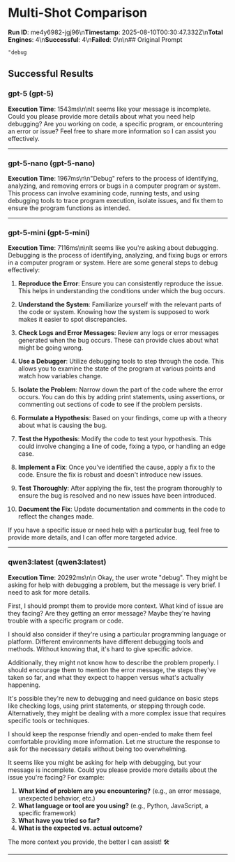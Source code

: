 # Multi-Shot Comparison

**Run ID**: me4y6982-jgj96\n**Timestamp**: 2025-08-10T00:30:47.332Z\n**Total Engines**: 4\n**Successful**: 4\n**Failed**: 0\n\n## Original Prompt
```
"debug
```

## Successful Results

### gpt-5 (gpt-5)
**Execution Time**: 1543ms\n\nIt seems like your message is incomplete. Could you please provide more details about what you need help debugging? Are you working on code, a specific program, or encountering an error or issue? Feel free to share more information so I can assist you effectively.

---

### gpt-5-nano (gpt-5-nano)
**Execution Time**: 1967ms\n\n"Debug" refers to the process of identifying, analyzing, and removing errors or bugs in a computer program or system. This process can involve examining code, running tests, and using debugging tools to trace program execution, isolate issues, and fix them to ensure the program functions as intended.

---

### gpt-5-mini (gpt-5-mini)
**Execution Time**: 7116ms\n\nIt seems like you're asking about debugging. Debugging is the process of identifying, analyzing, and fixing bugs or errors in a computer program or system. Here are some general steps to debug effectively:

1. **Reproduce the Error**: Ensure you can consistently reproduce the issue. This helps in understanding the conditions under which the bug occurs.

2. **Understand the System**: Familiarize yourself with the relevant parts of the code or system. Knowing how the system is supposed to work makes it easier to spot discrepancies.

3. **Check Logs and Error Messages**: Review any logs or error messages generated when the bug occurs. These can provide clues about what might be going wrong.

4. **Use a Debugger**: Utilize debugging tools to step through the code. This allows you to examine the state of the program at various points and watch how variables change.

5. **Isolate the Problem**: Narrow down the part of the code where the error occurs. You can do this by adding print statements, using assertions, or commenting out sections of code to see if the problem persists.

6. **Formulate a Hypothesis**: Based on your findings, come up with a theory about what is causing the bug.

7. **Test the Hypothesis**: Modify the code to test your hypothesis. This could involve changing a line of code, fixing a typo, or handling an edge case.

8. **Implement a Fix**: Once you've identified the cause, apply a fix to the code. Ensure the fix is robust and doesn't introduce new issues.

9. **Test Thoroughly**: After applying the fix, test the program thoroughly to ensure the bug is resolved and no new issues have been introduced.

10. **Document the Fix**: Update documentation and comments in the code to reflect the changes made.

If you have a specific issue or need help with a particular bug, feel free to provide more details, and I can offer more targeted advice.

---

### qwen3:latest (qwen3:latest)
**Execution Time**: 20292ms\n\n<think>
Okay, the user wrote "debug". They might be asking for help with debugging a problem, but the message is very brief. I need to ask for more details.

First, I should prompt them to provide more context. What kind of issue are they facing? Are they getting an error message? Maybe they're having trouble with a specific program or code.

I should also consider if they're using a particular programming language or platform. Different environments have different debugging tools and methods. Without knowing that, it's hard to give specific advice.

Additionally, they might not know how to describe the problem properly. I should encourage them to mention the error message, the steps they've taken so far, and what they expect to happen versus what's actually happening.

It's possible they're new to debugging and need guidance on basic steps like checking logs, using print statements, or stepping through code. Alternatively, they might be dealing with a more complex issue that requires specific tools or techniques.

I should keep the response friendly and open-ended to make them feel comfortable providing more information. Let me structure the response to ask for the necessary details without being too overwhelming.
</think>

It seems like you might be asking for help with debugging, but your message is incomplete. Could you please provide more details about the issue you're facing? For example:

1. **What kind of problem are you encountering?** (e.g., an error message, unexpected behavior, etc.)
2. **What language or tool are you using?** (e.g., Python, JavaScript, a specific framework)
3. **What have you tried so far?**
4. **What is the expected vs. actual outcome?**

The more context you provide, the better I can assist! 🛠️

---

